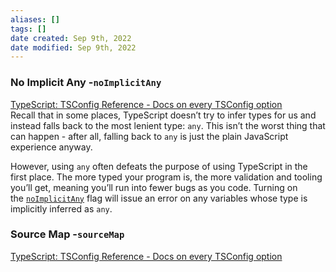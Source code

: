 ```yaml
---
aliases: []
tags: []
date created: Sep 9th, 2022
date modified: Sep 9th, 2022
---
```

### No Implicit Any -`noImplicitAny`
[TypeScript: TSConfig Reference - Docs on every TSConfig option](https://www.typescriptlang.org/tsconfig/#noImplicitAny)  
Recall that in some places, TypeScript doesn’t try to infer types for us and instead falls back to the most lenient type: `any`. This isn’t the worst thing that can happen - after all, falling back to `any` is just the plain JavaScript experience anyway.

However, using `any` often defeats the purpose of using TypeScript in the first place. The more typed your program is, the more validation and tooling you’ll get, meaning you’ll run into fewer bugs as you code. Turning on the [`noImplicitAny`](https://www.typescriptlang.org/tsconfig#noImplicitAny) flag will issue an error on any variables whose type is implicitly inferred as `any`.

### Source Map -`sourceMap`
[TypeScript: TSConfig Reference - Docs on every TSConfig option](https://www.typescriptlang.org/tsconfig#sourceMap)